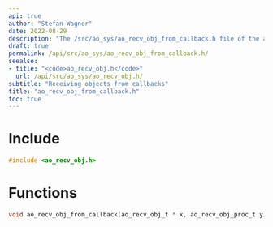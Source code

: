 ```yaml
---
api: true
author: "Stefan Wagner"
date: 2022-08-29
description: "The /src/ao_sys/ao_recv_obj_from_callback.h file of the ao real-time operating system."
draft: true
permalink: /api/src/ao_sys/ao_recv_obj_from_callback.h/
seealso:
- title: "<code>ao_recv_obj.h</code>"
  url: /api/src/ao_sys/ao_recv_obj.h/
subtitle: "Receiving objects from callbacks"
title: "ao_recv_obj_from_callback.h"
toc: true
---
```


# Include

```c
#include <ao_recv_obj.h>
```

# Functions

```c
void ao_recv_obj_from_callback(ao_recv_obj_t * x, ao_recv_obj_proc_t y);
```

